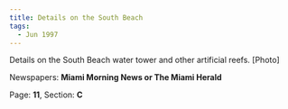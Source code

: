 ```yaml
---  
title: Details on the South Beach  
tags:  
  - Jun 1997  
---  
```

  
Details on the South Beach water tower and other artificial reefs. [Photo]  
  
Newspapers: **Miami Morning News or The Miami Herald**  
  
Page: **11**, Section: **C** 
